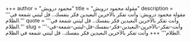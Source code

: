 +++
author = "محمود درويش"
title = "مقولة محمود درويش"
description = '''مقولة محمود درويش: وأنت تفكر بالآخرين البعيدين فكر بنفسك.. قل ليتني شمعة في الظلام.'''
quote = '''وأنت تفكر بالآخرين البعيدين فكر بنفسك.. قل ليتني شمعة في الظلام.'''
slug = '''وأنت-تفكر-بالآخرين-البعيدين-فكر-بنفسك-قل-ليتني-شمعة-في-الظلام'''
+++
وأنت تفكر بالآخرين البعيدين فكر بنفسك.. قل ليتني شمعة في الظلام.
